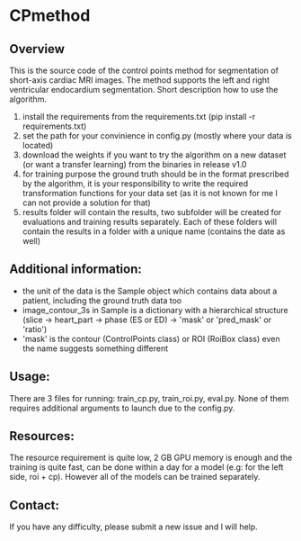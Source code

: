 # CPmethod

## Overview

This is the source code of the control points method for segmentation of short-axis cardiac MRI images.
The method supports the left and right ventricular endocardium segmentation.
Short description how to use the algorithm.

1. install the requirements from the requirements.txt (pip install -r requirements.txt)
2. set the path for your convinience in config.py (mostly where your data is located)
3. download the weights if you want to try the algorithm on a new dataset (or want a transfer learning) from the binaries in release v1.0
4. for training purpose the ground truth should be in the format prescribed by the algorithm, it is your responsibility to write the required transformation functions for your data set (as it is not known for me I can not provide a solution for that)
5. results folder will contain the results, two subfolder will be created for evaluations and training results separately. Each of these folders will contain the results in a folder with a unique name (contains the date as well)

## Additional information:

* the unit of the data is the Sample object which contains data about a patient, including the ground truth data too
* image_contour_3s in Sample is a dictionary with a hierarchical structure (slice -> heart_part -> phase (ES or ED) -> 'mask' or 'pred_mask' or 'ratio')
* 'mask' is the contour (ControlPoints class) or ROI (RoiBox class) even the name suggests something different

## Usage:

There are 3 files for running: train_cp.py, train_roi.py, eval.py. None of them requires additional arguments to launch due to the config.py.

## Resources:

The resource requirement is quite low, 2 GB GPU memory is enough and the training is quite fast, can be done within a day for a model (e.g: for the left side, roi + cp). However all of the models can be trained separately.

## Contact:

If you have any difficulty, please submit a new issue and I will help.
